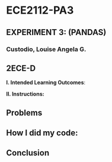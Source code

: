 # ECE2112-PA3
## EXPERIMENT 3: (PANDAS)

### Custodio, Louise Angela G.
## 2ECE-D

**I. Intended Learning Outcomes**:

**II. Instructions:**

## Problems

## How I did my code:

## Conclusion
